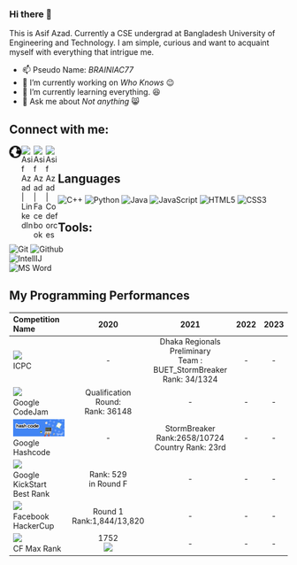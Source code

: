

### Hi there 👋

This is Asif Azad. Currently a CSE undergrad at Bangladesh University of Engineering and Technology. I am simple, curious and want to acquaint myself with everything that intrigue me.

<!--
**BRAINIAC2677/BRAINIAC2677** is a ✨ _special_ ✨ repository because its `README.md` (this file) appears on your GitHub profile.

Here are some ideas to get you started:

- 🔭 I’m currently working on *Who Knows* :wink:
- 🌱 I’m currently learning everything. :laughing:
- 👯 I’m looking to collaborate on ...
- 🤔 I’m looking for help with ...
- 💬 Ask me about *Not anything* :smile_cat:
- 
- 😄 Pronouns: ...
- ⚡ Fun fact: ...
-->

- 📫 Pseudo Name: *BRAINIAC77*
- 🔭 I’m currently working on _Who Knows_ :wink:
- 🌱 I’m currently learning everything. :laughing:
- 💬 Ask me about _Not anything_ :smile_cat:

## Connect with me:

[<img align="left" alt="Asif Azad" width="22px" src="https://raw.githubusercontent.com/iconic/open-iconic/master/svg/globe.svg" />][website]
[<img align="left" alt="Asif Azad | LinkedIn" width="22px" src="https://cdn.jsdelivr.net/npm/simple-icons@v3/icons/linkedin.svg" />][linkedin]
[<img align="left" alt="Asif Azad | Facebook" width="22px" src="https://cdn.jsdelivr.net/npm/simple-icons@v3/icons/facebook.svg" />][facebook]
[<img align="left" alt="Asif Azad | Codeforces" width="22px" src="https://cdn.jsdelivr.net/npm/simple-icons@v3/icons/codeforces.svg" />][codeforces]

<br />

## Languages

![C++](https://img.shields.io/badge/-C++-000000?style=flat&logo=c%2B%2B)
![Python](https://img.shields.io/badge/-Python-000000?style=flat&logo=python)
![Java](https://img.shields.io/badge/-Java-000000?style=flat&logo=java)
![JavaScript](https://img.shields.io/badge/-JavaScript-000000?style=flat&logo=javascript)
![HTML5](https://img.shields.io/badge/-HTML5-000000?style=flat&logo=html5)
![CSS3](https://img.shields.io/badge/-CSS-000000?style=flat&logo=css3)

## Tools:

![Git](https://img.shields.io/badge/-Git-000000?style=flat&logo=git)
![Github](https://img.shields.io/badge/-Github-000000?style=flat&logo=github) <br />
![IntellIJ](https://img.shields.io/badge/-IntellIJ%20IDEA-000000?style=flat&logo=intellij%20idea) <br />
![MS Word](https://img.shields.io/badge/-MS%20Word-000000?style=flat&logo=microsoft%20word)

## My Programming Performances

| Competition Name|2020|2021| 2022 | 2023 |
| :----------------------------------------------------------------------------------------------------------------------------------------------------- | :-------------------------------------------------------------------------------------------: | :----------------------------------------------------------------------------: | :--: | :--: |
| <img width="120px" src="https://www.hmc.edu/about-hmc/wp-content/uploads/sites/2/2019/01/icpc19.png" /> <br /> ICPC                                |  -  | Dhaka Regionals Preliminary <br /> Team : BUET_StormBreaker <br /> Rank: 34/1324 |  -   |  -   |
| <img width="120px" src="https://upload.wikimedia.org/wikipedia/commons/6/69/Google_Code_Jam.gif" /> <br /> Google CodeJam | Qualification Round: <br/> Rank: 36148 | - |  - | - |
| <img width="120px" src="https://raw.githubusercontent.com/sbrodehl/Hashcode2k20/master/HashCode2020.png"/> <br />Google Hashcode| - |         StormBreaker <br /> Rank:2658/10724 <br /> Country Rank: 23rd | -  |  -   |
| <img width="120px" src="https://scontent.fdac23-1.fna.fbcdn.net/v/t1.6435-9/136412646_155717656350653_7942200701783552032_n.jpg?_nc_cat=104&ccb=1-3&_nc_sid=825194&_nc_ohc=C8nM2ddBo4EAX82tG4l&_nc_ht=scontent.fdac23-1.fna&oh=7902d6b124e85ec163b85a1710494b1f&oe=609D6455" /> <br />Google KickStart Best Rank | Rank: 529 <br/> in Round F  | -  |  -   |  -   |
| <img width="120px" src="https://upload.wikimedia.org/wikipedia/commons/9/97/Facebook_Hacker_Cup.png" /> <br />Facebook HackerCup | Round 1 <br /> Rank:1,844/13,820 | - |  -   |  -   |
| <img width="120px" src="https://it-edu.com/sites/default/files/codeforceslogo.png" /> <br />CF Max Rank|  1752 <br /> ![](https://img.shields.io/badge/-Expert-3262a8?style=flat)  |  -  |  -   |  -   |


[website]: https://github.com/BRAINIAC2677
[facebook]: https://www.facebook.com/asif.azad.52438
[codeforces]: https://codeforces.com/profile/BRAINIAC77
[linkedin]: https:https://www.linkedin.com/in/asif-azad-5420b51a9/
